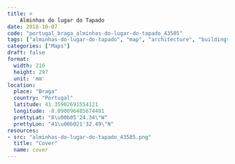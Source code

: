 ```yaml
---
title: > 
    Alminhas do lugar do Tapado
date: 2018-10-07
code: "portugal_braga_alminhas-do-lugar-do-tapado_43585"
tags: ["alminhas-do-lugar-do-tapado", "map", "architecture", "buildings", "Braga", "Portugal"]
categories: ["Maps"]
draft: false
format:
  width: 210
  height: 297
  unit: 'mm'
location:
  place: "Braga"
  country: "Portugal"
  latitude: 41.35902691554121
  longitude: -8.090096485674401
  prettyLat: "8\u00b05'24.34\"W"
  prettyLon: "41\u00b021'32.49\"N"
resources:
- src: "alminhas-do-lugar-do-tapado_43585.png"
  title: "Cover"
  name: cover
---
```

